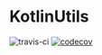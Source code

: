 # KotlinUtils

![travis-ci](https://travis-ci.org/Metifikys/KotlinUtils.svg?branch=master)
[![codecov](https://codecov.io/gh/Metifikys/KotlinUtils/branch/master/graph/badge.svg)](https://codecov.io/gh/Metifikys/KotlinUtils)